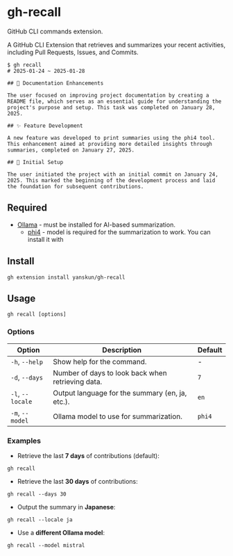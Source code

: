 # gh-recall

GitHub CLI commands extension.

A GitHub CLI Extension that retrieves and summarizes your recent activities, including Pull Requests, Issues, and Commits.

```
$ gh recall
# 2025-01-24 ~ 2025-01-28

## 📄 Documentation Enhancements

The user focused on improving project documentation by creating a README file, which serves as an essential guide for understanding the project's purpose and setup. This task was completed on January 28, 2025.

## ✨ Feature Development

A new feature was developed to print summaries using the phi4 tool. This enhancement aimed at providing more detailed insights through summaries, completed on January 27, 2025.

## 🚀 Initial Setup

The user initiated the project with an initial commit on January 24, 2025. This marked the beginning of the development process and laid the foundation for subsequent contributions.
```

## Required

- [Ollama](https://ollama.com/) - must be installed for AI-based summarization.
  - [phi4](https://ollama.com/library/phi4) - model is required for the summarization to work. You can install it with

## Install

```shell
gh extension install yanskun/gh-recall
```

## Usage

```shell
gh recall [options]
```

### Options

| Option           | Description                                       | Default |
| ---------------- | ------------------------------------------------- | ------- |
| `-h`, `--help`   | Show help for the command.                        | -       |
| `-d`, `--days`   | Number of days to look back when retrieving data. | `7`     |
| `-l`, `--locale` | Output language for the summary (en, ja, etc.).   | `en`    |
| `-m`, `--model`  | Ollama model to use for summarization.            | `phi4`  |

### Examples

- Retrieve the last **7 days** of contributions (default):

```shell
gh recall
```

- Retrieve the last **30 days** of contributions:

```shell
gh recall --days 30
```

- Output the summary in **Japanese**:

```shell
gh recall --locale ja
```

- Use a **different Ollama model**:

```shell
gh recall --model mistral
```
